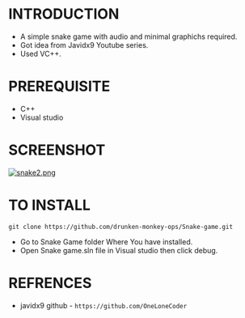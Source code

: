 # INTRODUCTION
-  A simple snake game with audio and minimal graphichs required.
- Got idea from Javidx9 Youtube series.
- Used VC++.

# PREREQUISITE
- C++
- Visual studio

# SCREENSHOT

[![snake2.png](https://i.postimg.cc/kgpxFZZR/snake2.png)](https://postimg.cc/VJXrz7zz)

# TO INSTALL
    git clone https://github.com/drunken-monkey-ops/Snake-game.git
- Go to Snake Game folder Where You have installed.
- 	Open Snake game.sln file in Visual studio then click debug.


# REFRENCES
- javidx9 github - 
 `https://github.com/OneLoneCoder`
